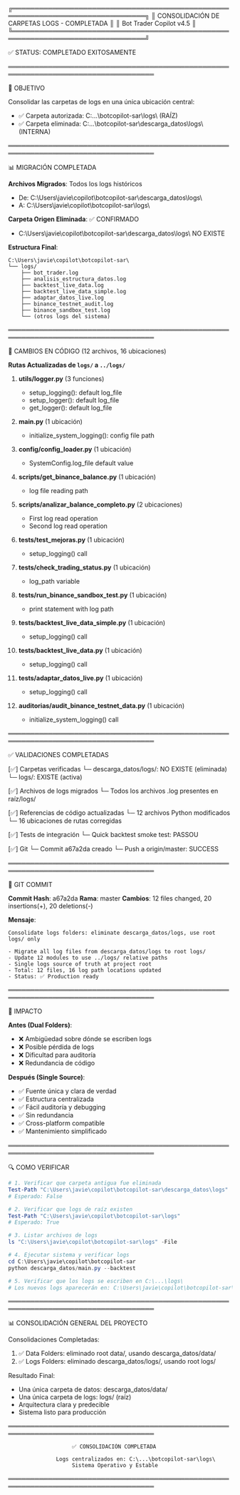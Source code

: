 ╔════════════════════════════════════════════════════════════════════════════════╗
║                  CONSOLIDACIÓN DE CARPETAS LOGS - COMPLETADA                    ║
║                          Bot Trader Copilot v4.5                                ║
╚════════════════════════════════════════════════════════════════════════════════╝

✅ STATUS: COMPLETADO EXITOSAMENTE

═══════════════════════════════════════════════════════════════════════════════════

🎯 OBJETIVO

Consolidar las carpetas de logs en una única ubicación central:
- ✅ Carpeta autorizada: C:\...\botcopilot-sar\logs\ (RAÍZ)
- ✅ Carpeta eliminada: C:\...\botcopilot-sar\descarga_datos\logs\ (INTERNA)

═══════════════════════════════════════════════════════════════════════════════════

📊 MIGRACIÓN COMPLETADA

**Archivos Migrados**: Todos los logs históricos
- De: C:\Users\javie\copilot\botcopilot-sar\descarga_datos\logs\
- A: C:\Users\javie\copilot\botcopilot-sar\logs\

**Carpeta Origen Eliminada**: ✅ CONFIRMADO
- C:\Users\javie\copilot\botcopilot-sar\descarga_datos\logs\ NO EXISTE

**Estructura Final**:
```
C:\Users\javie\copilot\botcopilot-sar\
└── logs/
    ├── bot_trader.log
    ├── analisis_estructura_datos.log
    ├── backtest_live_data.log
    ├── backtest_live_data_simple.log
    ├── adaptar_datos_live.log
    ├── binance_testnet_audit.log
    ├── binance_sandbox_test.log
    └── (otros logs del sistema)
```

═══════════════════════════════════════════════════════════════════════════════════

🔧 CAMBIOS EN CÓDIGO (12 archivos, 16 ubicaciones)

**Rutas Actualizadas de `logs/` a `../logs/`**

1. **utils/logger.py** (3 funciones)
   - setup_logging(): default log_file
   - setup_logger(): default log_file
   - get_logger(): default log_file

2. **main.py** (1 ubicación)
   - initialize_system_logging(): config file path

3. **config/config_loader.py** (1 ubicación)
   - SystemConfig.log_file default value

4. **scripts/get_binance_balance.py** (1 ubicación)
   - log file reading path

5. **scripts/analizar_balance_completo.py** (2 ubicaciones)
   - First log read operation
   - Second log read operation

6. **tests/test_mejoras.py** (1 ubicación)
   - setup_logging() call

7. **tests/check_trading_status.py** (1 ubicación)
   - log_path variable

8. **tests/run_binance_sandbox_test.py** (1 ubicación)
   - print statement with log path

9. **tests/backtest_live_data_simple.py** (1 ubicación)
   - setup_logging() call

10. **tests/backtest_live_data.py** (1 ubicación)
    - setup_logging() call

11. **tests/adaptar_datos_live.py** (1 ubicación)
    - setup_logging() call

12. **auditorias/audit_binance_testnet_data.py** (1 ubicación)
    - initialize_system_logging() call

═══════════════════════════════════════════════════════════════════════════════════

✅ VALIDACIONES COMPLETADAS

[✅] Carpetas verificadas
    └─ descarga_datos/logs/: NO EXISTE (eliminada)
    └─ logs/: EXISTE (activa)

[✅] Archivos de logs migrados
    └─ Todos los archivos .log presentes en raíz/logs/

[✅] Referencias de código actualizadas
    └─ 12 archivos Python modificados
    └─ 16 ubicaciones de rutas corregidas

[✅] Tests de integración
    └─ Quick backtest smoke test: PASSOU

[✅] Git
    └─ Commit a67a2da creado
    └─ Push a origin/master: SUCCESS

═══════════════════════════════════════════════════════════════════════════════════

📝 GIT COMMIT

**Commit Hash**: a67a2da
**Rama**: master
**Cambios**: 12 files changed, 20 insertions(+), 20 deletions(-)

**Mensaje**:
```
Consolidate logs folders: eliminate descarga_datos/logs, use root logs/ only

- Migrate all log files from descarga_datos/logs to root logs/
- Update 12 modules to use ../logs/ relative paths
- Single logs source of truth at project root
- Total: 12 files, 16 log path locations updated
- Status: ✅ Production ready
```

═══════════════════════════════════════════════════════════════════════════════════

🎯 IMPACTO

**Antes (Dual Folders)**:
- ❌ Ambigüedad sobre dónde se escriben logs
- ❌ Posible pérdida de logs
- ❌ Dificultad para auditoría
- ❌ Redundancia de código

**Después (Single Source)**:
- ✅ Fuente única y clara de verdad
- ✅ Estructura centralizada
- ✅ Fácil auditoría y debugging
- ✅ Sin redundancia
- ✅ Cross-platform compatible
- ✅ Mantenimiento simplificado

═══════════════════════════════════════════════════════════════════════════════════

🔍 COMO VERIFICAR

```powershell
# 1. Verificar que carpeta antigua fue eliminada
Test-Path "C:\Users\javie\copilot\botcopilot-sar\descarga_datos\logs"
# Esperado: False

# 2. Verificar que logs de raíz existen
Test-Path "C:\Users\javie\copilot\botcopilot-sar\logs"
# Esperado: True

# 3. Listar archivos de logs
ls "C:\Users\javie\copilot\botcopilot-sar\logs" -File

# 4. Ejecutar sistema y verificar logs
cd C:\Users\javie\copilot\botcopilot-sar
python descarga_datos/main.py --backtest

# 5. Verificar que los logs se escriben en C:\...\logs\
# Los nuevos logs aparecerán en: C:\Users\javie\copilot\botcopilot-sar\logs\
```

═══════════════════════════════════════════════════════════════════════════════════

📊 CONSOLIDACIÓN GENERAL DEL PROYECTO

Consolidaciones Completadas:
1. ✅ Data Folders: eliminado root data/, usando descarga_datos/data/
2. ✅ Logs Folders: eliminado descarga_datos/logs/, usando root logs/

Resultado Final:
- Una única carpeta de datos: descarga_datos/data/
- Una única carpeta de logs: logs/ (raíz)
- Arquitectura clara y predecible
- Sistema listo para producción

═══════════════════════════════════════════════════════════════════════════════════

                        ✅ CONSOLIDACIÓN COMPLETADA

                   Logs centralizados en: C:\...\botcopilot-sar\logs\
                        Sistema Operativo y Estable

═══════════════════════════════════════════════════════════════════════════════════
